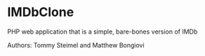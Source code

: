 IMDbClone
=========

PHP web application that is a simple, bare-bones version of IMDb

Authors: Tommy Steimel and Matthew Bongiovi
